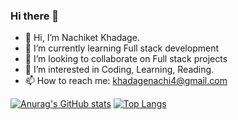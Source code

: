 ### Hi there 👋

- 👋 Hi, I’m Nachiket Khadage.
- 🌱 I’m currently learning Full stack development
- 👯 I’m looking to collaborate on Full stack projects
- 👀 I’m interested in Coding, Learning, Reading.
- 📫 How to reach me: khadagenachi4@gmail.com


[![Anurag's GitHub stats](https://github-readme-stats.vercel.app/api?username=nachiket04)](https://github.com/anuraghazra/github-readme-stats)
[![Top Langs](https://github-readme-stats.vercel.app/api/top-langs/?username=nachiket04&exclude_repo=github-readme-stats,anuraghazra.github.io)](https://github.com/anuraghazra/github-readme-stats)


